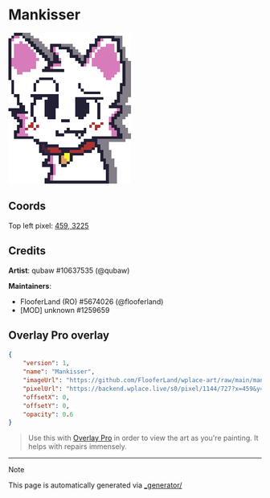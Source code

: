 # Mankisser

<img src="././mankisser.png" height="300px" style="image-rendering: pixelated; height: 300px;" />

## Coords

Top left pixel: [459, 3225](https://wplace.live/?lat=46.167597376524945&lng=21.174521153027314&zoom=15.735728330724765)

## Credits

**Artist**: qubaw #10637535 (@qubaw)

**Maintainers**: 
- FlooferLand (RO) #5674026 (@flooferland)
- [MOD] unknown #1259659

## Overlay Pro overlay

```json
{
    "version": 1,
    "name": "Mankisser",
    "imageUrl": "https://github.com/FlooferLand/wplace-art/raw/main/mankisser/mankisser.png",
    "pixelUrl": "https://backend.wplace.live/s0/pixel/1144/727?x=459&y=225",
    "offsetX": 0,
    "offsetY": 0,
    "opacity": 0.6
}
```

> Use this with [Overlay Pro](https://greasyfork.org/en/scripts/545041-wplace-overlay-pro) in order to view the art as you're painting. It helps with repairs immensely.

---

> [!NOTE]
> This page is automatically generated via [_generator/](../_generator)